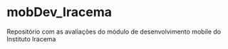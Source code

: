 # mobDev_Iracema
Repositório com as avaliações do módulo de desenvolvimento mobile do Instituto Iracema
